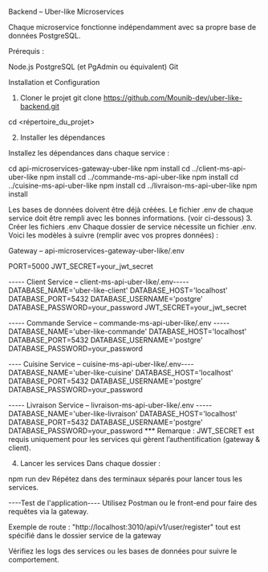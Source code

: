 Backend – Uber-like Microservices


Chaque microservice fonctionne indépendamment avec sa propre base de données PostgreSQL.


Prérequis :


Node.js 
PostgreSQL (et PgAdmin ou équivalent)
Git


 Installation et Configuration
1. Cloner le projet
git clone https://github.com/Mounib-dev/uber-like-backend.git


cd <répertoire_du_projet>


2. Installer les dépendances


Installez les dépendances dans chaque service :

cd api-microservices-gateway-uber-like
npm install
cd ../client-ms-api-uber-like
npm install
cd ../commande-ms-api-uber-like
npm install
cd ../cuisine-ms-api-uber-like
npm install
cd ../livraison-ms-api-uber-like
npm install

Les bases de données doivent être déjà créées. Le fichier .env de chaque service doit être rempli avec les bonnes informations. (voir ci-dessous)
3. Créer les fichiers .env
Chaque dossier de service nécessite un fichier .env. Voici les modèles à suivre (remplir avec vos propres données) :

 Gateway – api-microservices-gateway-uber-like/.env

PORT=5000
JWT_SECRET=your_jwt_secret

----- Client Service – client-ms-api-uber-like/.env-----
DATABASE_NAME='uber-like-client'
DATABASE_HOST='localhost'
DATABASE_PORT=5432
DATABASE_USERNAME='postgre'
DATABASE_PASSWORD=your_password
JWT_SECRET=your_jwt_secret

----- Commande Service – commande-ms-api-uber-like/.env -----
DATABASE_NAME='uber-like-commande'
DATABASE_HOST='localhost'
DATABASE_PORT=5432
DATABASE_USERNAME='postgre'
DATABASE_PASSWORD=your_password

---- Cuisine Service – cuisine-ms-api-uber-like/.env----
DATABASE_NAME='uber-like-cuisine'
DATABASE_HOST='localhost'
DATABASE_PORT=5432
DATABASE_USERNAME='postgre'
DATABASE_PASSWORD=your_password

----- Livraison Service – livraison-ms-api-uber-like/.env -----
DATABASE_NAME='uber-like-livraison'
DATABASE_HOST='localhost'
DATABASE_PORT=5432
DATABASE_USERNAME='postgre'
DATABASE_PASSWORD=your_password
*** Remarque : JWT_SECRET est requis uniquement pour les services qui gèrent l’authentification (gateway & client).

4. Lancer les services
Dans chaque dossier :

npm run dev 
Répétez dans des terminaux séparés pour lancer tous les services.

----Test de l'application----
Utilisez Postman ou le front-end  pour faire des requêtes via la gateway.

Exemple de route : "http://localhost:3010/api/v1/user/register"
tout est spécifié dans le dossier service de la gateway


Vérifiez les logs des services ou les bases de données pour suivre le comportement.

